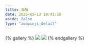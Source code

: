 ```yaml
---
title: 海报
date: 2025-05-13 19:41:16
aside: false
type: "zuopinji_detail"
---
```


{% gallery %}
![](/haibao/index/海报_01.png)
![](/haibao/index/海报_02.png)
{% endgallery %}

<!-- ![](https://cdn.jsdelivr.net/gh/LUCKYLIYONGHHUI/picture@main/%E6%B5%B7%E6%8A%A5_01.png)
![](https://cdn.jsdelivr.net/gh/LUCKYLIYONGHHUI/picture@main/%E6%B5%B7%E6%8A%A5_02.png) -->
